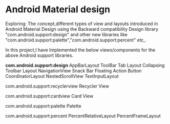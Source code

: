 # Android Material design
Exploring: The concept,different types of view and layouts introduced in Android Material Design using the Backward compatibility Design library
"com.android.support:design" and other new libraries like "com.android.support:palette","com.android.support:percent" etc,.

In this project,I have Implemented the below views/components for the above Android support libraries.

<b> com.android.support:design </b>
AppBarLayout
ToolBar
Tab Layout
Collapsing Toolbar Layout
NavigationView
Snack Bar
Floating Action Button
CoordinatorLayout
NestedScrollView
TextInputLayout

com.android.support:recyclerview
Recycler View

com.android.support:cardview
Card View

com.android.support:palette
Palette

com.android.support:percent
PercentRelativeLayout
PercentFrameLayout
